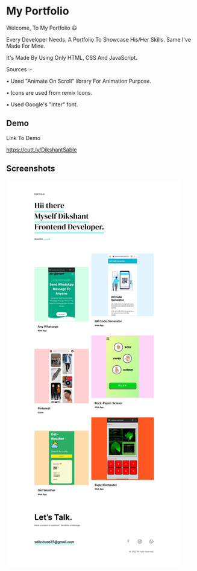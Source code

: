 
# My Portfolio 

Welcome,
To My Portfolio 😃

Every Developer Needs. A Portfolio To Showcase His/Her Skills. Same I've Made For Mine.

It's Made By Using Only HTML, CSS And JavaScript.

Sources :-

• Used "Animate On Scroll" library For Animation Purpose.

• Icons are used from remix Icons.

• Used Google's "Inter" font.

## Demo

Link To Demo

https://cutt.ly/DikshantSable

## Screenshots

![App Screenshot](ss.jpeg)


